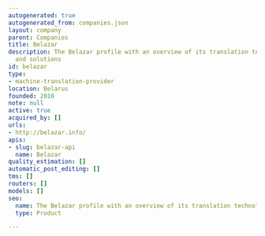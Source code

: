 ```yaml
---
autogenerated: true
autogenerated_from: companies.json
layout: company
parent: Companies
title: Belazar
description: The Belazar profile with an overview of its translation technologies
  and solutions
id: belazar
type:
- machine-translation-provider
location: Belarus
founded: 2010
note: null
active: true
acquired_by: []
urls:
- http://belazar.info/
apis:
- slug: belazar-api
  name: Belazar
quality_estimation: []
automatic_post_editing: []
tms: []
routers: []
models: []
seo:
  name: The Belazar profile with an overview of its translation technologies and solutions
  type: Product

---
```


